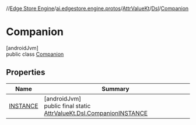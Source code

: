 //[Edge Store Engine](../../../../../index.md)/[ai.edgestore.engine.protos](../../../index.md)/[AttrValueKt](../../index.md)/[Dsl](../index.md)/[Companion](index.md)

# Companion

[androidJvm]\
public class [Companion](index.md)

## Properties

| Name | Summary |
|---|---|
| [INSTANCE](index.md#-2119176505%2FProperties%2F-89531115) | [androidJvm]<br>public final static [AttrValueKt.Dsl.Companion](index.md)[INSTANCE](index.md#-2119176505%2FProperties%2F-89531115) |
